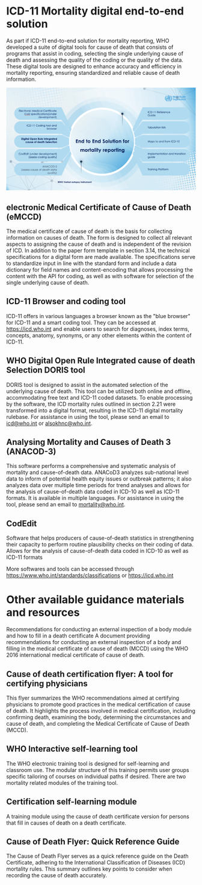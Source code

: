 # ICD-11 Mortality digital end-to-end solution

As part if ICD-11 end-to-end solution for mortality reporting, WHO developed a suite of digital tools for cause of death that consists of programs that assist in coding, selecting the single underlying cause of death and assessing the quality of the coding or the quality of the data. These digital tools are designed to enhance accuracy and efficiency in mortality reporting, ensuring standardized and reliable cause of death information.


![endtoendsolution picture ](img/endtoendsolution.png)

## electronic Medical Certificate of Cause of Death (eMCCD)

The medical certificate of cause of death is the basis for collecting information on causes of death. The form is designed to collect all relevant aspects to assigning the cause of death and is independent of the revision of ICD. In addition to the paper form template in section 3.14, the technical specifications for a digital form are made available. The specifications serve to standardize input in line with the standard form and include a data dictionary for field names and content-encoding that allows processing the content with the API for coding, as well as with software for selection of the single underlying cause of death.

## ICD-11 Browser and coding tool

ICD-11 offers in various languages a browser known as the "blue browser" for ICD-11 and a smart coding tool. They can be accessed at https://icd.who.int and enable users to search for diagnoses, index terms, concepts, anatomy, synonyms, or any other elements within the content of ICD-11.

## WHO Digital Open Rule Integrated cause of death Selection DORIS tool

DORIS tool is designed to assist in the automated selection of the underlying cause of death. This tool can be utilized both online and offline, accommodating free text and ICD-11 coded datasets. To enable processing by the software, the ICD mortality rules outlined in section  2.21 were transformed into a digital format, resulting in the ICD-11 digital mortality rulebase. For assistance in using the tool, please send an email to icd@who.int or alsokhnc@who.int.

## Analysing Mortality and Causes of Death 3 (ANACOD-3)
This software performs a comprehensive and systematic analysis of mortality and cause-of-death data. ANACoD3 analyzes sub-national level data to inform of potential health equity issues or outbreak patterns; it also analyzes data over multiple time periods for trend analyses and allows for the analysis of cause-of-death data coded in ICD-10 as well as ICD-11 formats. It is available in multiple languages. For assistance in using the tool, please send an email to mortality@who.int.

## CodEdit

Software that helps producers of cause-of-death statistics in strengthening their capacity to perform routine plausibility checks on their coding of data. Allows for the analysis of cause-of-death data coded in ICD-10 as well as ICD-11 formats

More softwares and tools can be accessed through https://www.who.int/standards/classifications  or https://icd.who.int 

# Other available guidance materials and resources 

Recommendations for conducting an external inspection of a body module and how to fill in a death certificate
A document providing recommendations for conducting an external inspection of a body and filling in the medical certificate of cause of death (MCCD) using the WHO 2016 international medical certificate of cause of death.

## Cause of death certification flyer: A tool for certifying physicians

This flyer summarizes the WHO recommendations aimed at certifying physicians to promote good practices in the medical certification of cause of death. It highlights the process involved in medical certification, including confirming death, examining the body, determining the circumstances and cause of death, and completing the Medical Certificate of Cause of Death (MCCD). 

## WHO Interactive self-learning tool

The WHO electronic training tool is designed for self-learning and classroom use. The modular structure of this training permits user groups specific tailoring of courses on individual paths if desired. There are two mortality related modules of the training tool.

## Certification self-learning module
A training module using the cause of death certificate version for persons that fill in causes of death on a death certificate.

## Cause of Death Flyer: Quick Reference Guide

The Cause of Death Flyer serves as a quick reference guide on the Death Certificate, adhering to the International Classification of Diseases (ICD) mortality rules. This summary outlines key points to consider when recording the cause of death accurately.

